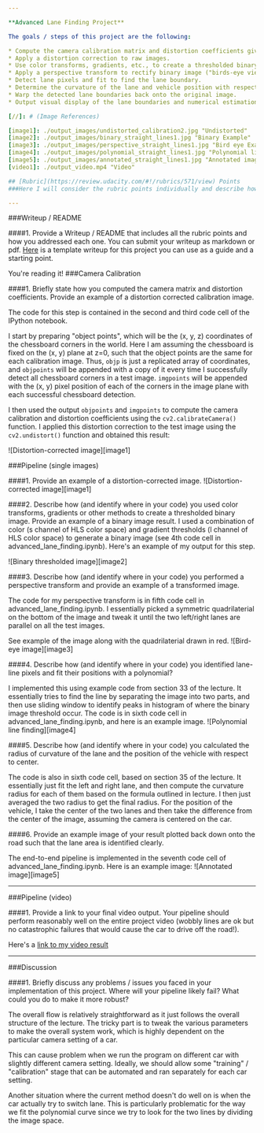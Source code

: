 ```yaml
---

**Advanced Lane Finding Project**

The goals / steps of this project are the following:

* Compute the camera calibration matrix and distortion coefficients given a set of chessboard images.
* Apply a distortion correction to raw images.
* Use color transforms, gradients, etc., to create a thresholded binary image.
* Apply a perspective transform to rectify binary image ("birds-eye view").
* Detect lane pixels and fit to find the lane boundary.
* Determine the curvature of the lane and vehicle position with respect to center.
* Warp the detected lane boundaries back onto the original image.
* Output visual display of the lane boundaries and numerical estimation of lane curvature and vehicle position.

[//]: # (Image References)

[image1]: ./output_images/undistorted_calibration2.jpg "Undistorted"
[image2]: ./output_images/binary_straight_lines1.jpg "Binary Example"
[image3]: ./output_images/perspective_straight_lines1.jpg "Bird eye Example"
[image4]: ./output_images/polynomial_straight_lines1.jpg "Polynomial line fitting"
[image5]: ./output_images/annotated_straight_lines1.jpg "Annotated image"
[video1]: ./output_video.mp4 "Video"

## [Rubric](https://review.udacity.com/#!/rubrics/571/view) Points
###Here I will consider the rubric points individually and describe how I addressed each point in my implementation.  

---
```

###Writeup / README

####1. Provide a Writeup / README that includes all the rubric points and how you addressed each one.  You can submit your writeup as markdown or pdf.  [Here](https://github.com/udacity/CarND-Advanced-Lane-Lines/blob/master/writeup_template.md) is a template writeup for this project you can use as a guide and a starting point.  

You're reading it!
###Camera Calibration

####1. Briefly state how you computed the camera matrix and distortion coefficients. Provide an example of a distortion corrected calibration image.

The code for this step is contained in the second and third code cell of the IPython notebook.

I start by preparing "object points", which will be the (x, y, z) coordinates of the chessboard corners in the world. Here I am assuming the chessboard is fixed on the (x, y) plane at z=0, such that the object points are the same for each calibration image.  Thus, `objp` is just a replicated array of coordinates, and `objpoints` will be appended with a copy of it every time I successfully detect all chessboard corners in a test image.  `imgpoints` will be appended with the (x, y) pixel position of each of the corners in the image plane with each successful chessboard detection.  

I then used the output `objpoints` and `imgpoints` to compute the camera calibration and distortion coefficients using the `cv2.calibrateCamera()` function.  I applied this distortion correction to the test image using the `cv2.undistort()` function and obtained this result: 

![Distortion-corrected image][image1]

###Pipeline (single images)

####1. Provide an example of a distortion-corrected image.
![Distortion-corrected image][image1]

####2. Describe how (and identify where in your code) you used color transforms, gradients or other methods to create a thresholded binary image.  Provide an example of a binary image result.
I used a combination of color (s channel of HLS color space) and gradient thresholds (l channel of HLS color space) to generate a binary image (see 4th code cell in advanced_lane_finding.ipynb).  Here's an example of my output for this step.

![Binary thresholded image][image2]

####3. Describe how (and identify where in your code) you performed a perspective transform and provide an example of a transformed image.

The code for my perspective transform is in fifth code cell in advanced_lane_finding.ipynb. I essentially picked
a symmetric quadrilaterial on the bottom of the image and tweak it until the two left/right lanes are parallel
on all the test images.

See example of the image along with the quadrilaterial drawn in red.
![Bird-eye image][image3]

####4. Describe how (and identify where in your code) you identified lane-line pixels and fit their positions with a polynomial?

I implemented this using example code from section 33 of the lecture. It essentially tries to find the line by
separating the image into two parts, and then use sliding window to identify peaks in histogram of where the
binary image threshold occur.
The code is in sixth code cell in advanced_lane_finding.ipynb, and here is an example image.
![Polynomial line finding][image4]

####5. Describe how (and identify where in your code) you calculated the radius of curvature of the lane and the position of the vehicle with respect to center.

The code is also in sixth code cell, based on section 35 of the lecture. It essentially just fit the left and right lane, and then compute the curvature radius for each of them based on the formula outlined in lecture. I then just averaged the two radius to get the final radius.
For the position of the vehicle, I take the center of the two lanes and then take the difference from the center of the image, assuming the camera is centered on the car.

####6. Provide an example image of your result plotted back down onto the road such that the lane area is identified clearly.

The end-to-end pipeline is implemented in the seventh code cell of advanced_lane_finding.ipynb. Here is an example image:
![Annotated image][image5]

---

###Pipeline (video)

####1. Provide a link to your final video output.  Your pipeline should perform reasonably well on the entire project video (wobbly lines are ok but no catastrophic failures that would cause the car to drive off the road!).

Here's a [link to my video result](./output_video.mp4)

---

###Discussion

####1. Briefly discuss any problems / issues you faced in your implementation of this project.  Where will your pipeline likely fail?  What could you do to make it more robust?

The overall flow is relatively straightforward as it just follows the overall structure of the lecture. The tricky part is to tweak the various parameters to make the overall system work, which is highly dependent on the particular
camera setting of a car.

This can cause problem when we run the program on different car with slightly different camera setting. Ideally,
we should allow some "training"  / "calibration" stage that can be automated and ran separately for each car setting.

Another situation where the current method doesn't do well on is when the car actually try to switch lane. This is
particularly problematic for the way we fit the polynomial curve since we try to look for the two lines by dividing the image space.

